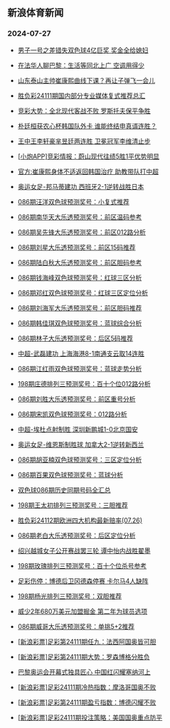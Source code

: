 ## 新浪体育新闻 
### 2024-07-27

+ [男子一号之差错失双色球4亿巨奖 奖金全给媳妇](https://sports.sina.com.cn/l/2024-07-26/doc-incfmiep4486894.shtml)

+ [在法华人聊巴黎：生活等同北上广 空调用得少](https://sports.sina.com.cn/g/pl/2024-07-26/doc-incfmpnh2170232.shtml)

+ [山东泰山主帅崔康熙曲线下课？再让子弹飞一会儿](https://sports.sina.com.cn/china/2024-07-26/doc-incfmyac7446799.shtml)

+ [胜负彩24111期国内部分专业媒体复式推荐总汇](https://sports.sina.com.cn/l/2024-07-26/doc-incfmyaa2005188.shtml)

+ [竞彩大势：全北现代客战不败 罗斯托夫保平争胜](https://sports.sina.com.cn/l/2024-07-26/doc-incfmiep4494221.shtml)

+ [朴廷桓获农心杯韩国队外卡 谁能终结申真谞连胜？](https://sports.sina.com.cn/go/2024-07-26/doc-incfmyaf4248134.shtml)

+ [王中王李轩豪芈昱廷两连胜 卫冕冠军李维清止步](https://sports.sina.com.cn/go/2024-07-26/doc-incfneiw5187170.shtml)

+ [[小炮APP]竞彩情报：蔚山现代往绩5胜1平优势明显](https://sports.sina.com.cn/l/2024-07-26/doc-incfmiep4490717.shtml)

+ [官方:崔康熙身体不适返回韩国治疗 助教带队打中超](https://sports.sina.com.cn/china/2024-07-26/doc-incfmpnm4418752.shtml)

+ [奥运女足-邦马蒂建功 西班牙2-1逆转战胜日本](https://sports.sina.com.cn/g/2024-07-26/doc-incfmawr4604881.shtml)

+ [086期汪洋双色球预测奖号：小复式推荐](https://sports.sina.com.cn/l/2024-07-26/doc-incfmyaa2030202.shtml)

+ [086期南华天大乐透预测奖号：前区温码参考](https://sports.sina.com.cn/l/2024-07-26/doc-incfmyaf4222536.shtml)

+ [086期吴先锋大乐透预测奖号：前区012路分析](https://sports.sina.com.cn/l/2024-07-26/doc-incfmyaf4225893.shtml)

+ [086期刘星大乐透预测奖号：前区15码推荐](https://sports.sina.com.cn/l/2024-07-26/doc-incfmyac7440488.shtml)

+ [086期陆白秋大乐透预测奖号：前区胆码参考](https://sports.sina.com.cn/l/2024-07-26/doc-incfmyaf4220130.shtml)

+ [086期钱海峰双色球预测奖号：红球三区分析](https://sports.sina.com.cn/l/2024-07-26/doc-incfmxzy5251437.shtml)

+ [086期邓红双色球预测奖号：红球三区定位分析](https://sports.sina.com.cn/l/2024-07-26/doc-incfmyac7471126.shtml)

+ [086期刘海军大乐透预测奖号：前区胆码推荐](https://sports.sina.com.cn/l/2024-07-26/doc-incfmxzy5208791.shtml)

+ [086期韩佳琪双色球预测奖号：蓝球综合分析](https://sports.sina.com.cn/l/2024-07-26/doc-incfmyac7472741.shtml)

+ [086期林子大乐透预测奖号：后区5码推荐](https://sports.sina.com.cn/l/2024-07-26/doc-incfmyaa1985638.shtml)

+ [中超-武磊建功 上海海港8-1南通支云取14连胜](https://sports.sina.com.cn/china/j/2024-07-26/doc-incfnqxu1786034.shtml)

+ [086期江红雨双色球预测奖号：蓝球走势分析](https://sports.sina.com.cn/l/2024-07-26/doc-incfmyaa2027346.shtml)

+ [198期庄德排列三预测奖号：百十个位012路分析](https://sports.sina.com.cn/l/2024-07-26/doc-incfmpne5383666.shtml)

+ [086期刘胜大乐透预测奖号：前区重号分析](https://sports.sina.com.cn/l/2024-07-26/doc-incfmyaa1986824.shtml)

+ [086期宋凯双色球预测奖号：012路分析](https://sports.sina.com.cn/l/2024-07-26/doc-incfmyac7475515.shtml)

+ [中超-埃杜点射制胜 深圳新鹏城1-0北京国安](https://sports.sina.com.cn/china/j/2024-07-26/doc-incfnqxv7227123.shtml)

+ [奥运女足-维恩斯制胜球 加拿大2-1逆转新西兰](https://sports.sina.com.cn/g/2024-07-26/doc-incfmawk5571352.shtml)

+ [086期胡亚楠双色球预测奖号：三区定位分析](https://sports.sina.com.cn/l/2024-07-26/doc-incfmxzy5249649.shtml)

+ [086期百果双色球预测奖号：蓝球分析](https://sports.sina.com.cn/l/2024-07-26/doc-incfmyac7461993.shtml)

+ [双色球086期历史同期号码全汇总](https://sports.sina.com.cn/l/2024-07-26/doc-incfmyac7450374.shtml)

+ [198期王太初排列三预测奖号：三胆推荐](https://sports.sina.com.cn/l/2024-07-26/doc-incfmpnh2155572.shtml)

+ [胜负彩24112期欧洲四大机构最新赔率(07.26)](https://sports.sina.com.cn/l/2024-07-26/doc-incfmyaa2001827.shtml)

+ [086期老白大乐透预测奖号：后区定位分析](https://sports.sina.com.cn/l/2024-07-26/doc-incfmyaf4216391.shtml)

+ [绍兴越城女子公开赛战罢三轮 谭中怡内战胜翟墨](https://sports.sina.com.cn/go/2024-07-26/doc-incfnkrx7324355.shtml)

+ [198期玫瑰排列三预测奖号：百十个位杀号参考](https://sports.sina.com.cn/l/2024-07-26/doc-incfmpne5376590.shtml)

+ [足彩伤停：博德后卫冈德森停赛 卡尔马4人缺阵](https://sports.sina.com.cn/l/2024-07-26/doc-incfneiy1920418.shtml)

+ [198期杨光排列三预测奖号：双胆推荐](https://sports.sina.com.cn/l/2024-07-26/doc-incfmpnh2157169.shtml)

+ [威少2年680万美元加盟掘金 第二年为球员选项](https://sports.sina.com.cn/basketball/nba/2024-07-27/doc-incfpfvk4710857.shtml)

+ [086期威哥大乐透预测奖号：单挑5+2推荐](https://sports.sina.com.cn/l/2024-07-26/doc-incfmyaa1995427.shtml)

+ [[新浪彩票]足彩第24111期任九：法西阿国奥皆可胆](https://sports.sina.com.cn/l/2024-07-27/doc-incfpncp3565553.shtml)

+ [[新浪彩票]足彩第24111期大势：罗森博格分胜负](https://sports.sina.com.cn/l/2024-07-27/doc-incfpnck1371543.shtml)

+ [巴黎奥运会开幕式独具匠心 中国红闪耀塞纳河上](https://sports.sina.com.cn/others/others/2024-07-27/doc-incfpncm6777783.shtml)

+ [[新浪彩票]足彩24111期冷热指数：摩洛哥国奥不败](https://sports.sina.com.cn/l/2024-07-27/doc-incfpnck1373643.shtml)

+ [[新浪彩票]足彩第24111期盈亏指数：博德闪耀不败](https://sports.sina.com.cn/l/2024-07-27/doc-incfpncm6789461.shtml)

+ [[新浪彩票]足彩24111期投注策略：美国国奥重点防平](https://sports.sina.com.cn/l/2024-07-27/doc-incfpnck1373071.shtml)

